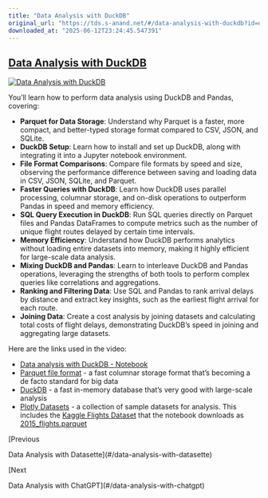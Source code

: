 ```yaml
---
title: "Data Analysis with DuckDB"
original_url: "https://tds.s-anand.net/#/data-analysis-with-duckdb?id=data-analysis-with-duckdb"
downloaded_at: "2025-06-12T23:24:45.547391"
---
```


[Data Analysis with DuckDB](#/data-analysis-with-duckdb?id=data-analysis-with-duckdb)
-------------------------------------------------------------------------------------

[![Data Analysis with DuckDB](https://i.ytimg.com/vi_webp/4U0GqYrET5s/sddefault.webp)](https://youtu.be/4U0GqYrET5s)

You’ll learn how to perform data analysis using DuckDB and Pandas, covering:

* **Parquet for Data Storage**: Understand why Parquet is a faster, more compact, and better-typed storage format compared to CSV, JSON, and SQLite.
* **DuckDB Setup**: Learn how to install and set up DuckDB, along with integrating it into a Jupyter notebook environment.
* **File Format Comparisons**: Compare file formats by speed and size, observing the performance difference between saving and loading data in CSV, JSON, SQLite, and Parquet.
* **Faster Queries with DuckDB**: Learn how DuckDB uses parallel processing, columnar storage, and on-disk operations to outperform Pandas in speed and memory efficiency.
* **SQL Query Execution in DuckDB**: Run SQL queries directly on Parquet files and Pandas DataFrames to compute metrics such as the number of unique flight routes delayed by certain time intervals.
* **Memory Efficiency**: Understand how DuckDB performs analytics without loading entire datasets into memory, making it highly efficient for large-scale data analysis.
* **Mixing DuckDB and Pandas**: Learn to interleave DuckDB and Pandas operations, leveraging the strengths of both tools to perform complex queries like correlations and aggregations.
* **Ranking and Filtering Data**: Use SQL and Pandas to rank arrival delays by distance and extract key insights, such as the earliest flight arrival for each route.
* **Joining Data**: Create a cost analysis by joining datasets and calculating total costs of flight delays, demonstrating DuckDB’s speed in joining and aggregating large datasets.

Here are the links used in the video:

* [Data analysis with DuckDB - Notebook](https://drive.google.com/file/d/1Y9XSs-LeSz-ZmnQj4OGP-Q4yDkPJrmsZ/view)
* [Parquet file format](https://parquet.apache.org/) - a fast columnar storage format that’s becoming a de facto standard for big data
* [DuckDB](https://duckdb.org/) - a fast in-memory database that’s very good with large-scale analysis
* [Plotly Datasets](https://github.com/plotly/datasets/) - a collection of sample datasets for analysis. This includes the [Kaggle Flights Dataset](https://www.kaggle.com/datasets/usdot/flight-delays) that the notebook downloads as [2015\_flights.parquet](https://github.com/plotly/datasets/raw/master/2015_flights.parquet)

[Previous

Data Analysis with Datasette](#/data-analysis-with-datasette)

[Next

Data Analysis with ChatGPT](#/data-analysis-with-chatgpt)